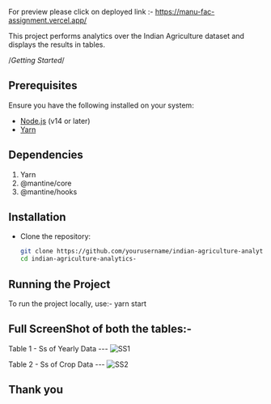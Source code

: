 For preview please click on deployed link :- https://manu-fac-assignment.vercel.app/

This project performs analytics over the Indian Agriculture dataset and displays the results in tables.

/*Getting Started*/

## Prerequisites

Ensure you have the following installed on your system:
- [Node.js](https://nodejs.org/) (v14 or later)
- [Yarn](https://yarnpkg.com/)

## Dependencies 
1. Yarn
2. @mantine/core
3. @mantine/hooks



## Installation

 - Clone the repository:
   ```bash
   git clone https://github.com/yourusername/indian-agriculture-analytics.git
   cd indian-agriculture-analytics-
## Running the Project

  To run the project locally, use:-
   yarn start

## Full ScreenShot of both the tables:-
   Table 1 - Ss of Yearly Data --- ![SS1](https://github.com/manooxx/ManuFac-Assignment-/assets/116809287/b5c0c0aa-0a39-422a-85fa-e545b76079ba)

   Table 2 - Ss of Crop Data --- ![SS2](https://github.com/manooxx/ManuFac-Assignment-/assets/116809287/9bfdc79b-a5ec-4bf9-98c8-8de8419857e7)


   ## Thank you 

   
